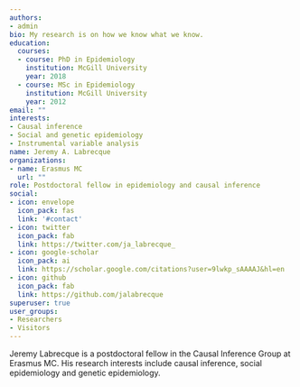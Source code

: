```yaml
---
authors:
- admin
bio: My research is on how we know what we know.
education:
  courses:
  - course: PhD in Epidemiology
    institution: McGill University
    year: 2018
  - course: MSc in Epidemiology
    institution: McGill University
    year: 2012
email: ""
interests:
- Causal inference
- Social and genetic epidemiology
- Instrumental variable analysis
name: Jeremy A. Labrecque
organizations:
- name: Erasmus MC
  url: ""
role: Postdoctoral fellow in epidemiology and causal inference
social:
- icon: envelope
  icon_pack: fas
  link: '#contact'
- icon: twitter
  icon_pack: fab
  link: https://twitter.com/ja_labrecque_
- icon: google-scholar
  icon_pack: ai
  link: https://scholar.google.com/citations?user=9lwkp_sAAAAJ&hl=en
- icon: github
  icon_pack: fab
  link: https://github.com/jalabrecque
superuser: true
user_groups:
- Researchers
- Visitors
---
```


Jeremy Labrecque is a postdoctoral fellow in the Causal Inference Group at Erasmus MC. His research interests include causal inference, social epidemiology and genetic epidemiology.